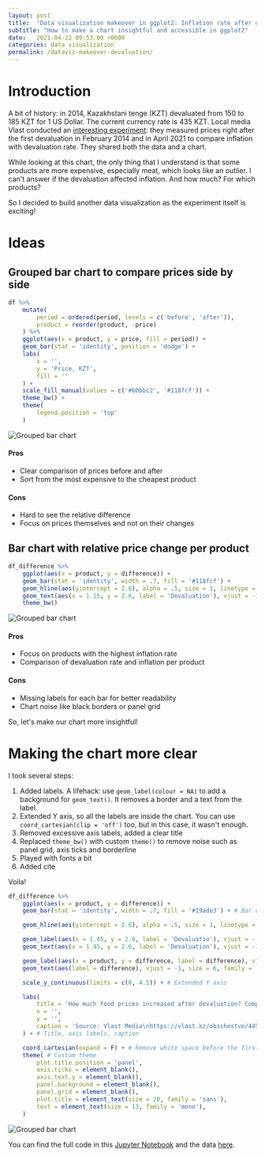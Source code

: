 ```yaml
---
layout: post
title:  "Data visualization makeover in ggplot2: Inflation rate after devaluation in Kazakhstan"
subtitle: "How to make a chart insightful and accessible in ggplot2"
date:   2021-04-22 09:53:00 +0600
categories: data visualization
permalink: /dataviz-makeover-devaluation/
---
```


# Introduction
A bit of history: in 2014, Kazakhstani tenge (KZT) devaluated from 150 to 185 KZT for 1 US Dollar. The current currency rate is 435 KZT. Local media Vlast conducted an [interesting experiment](https://vlast.kz/obsshestvo/44543-neuderzimye-kak-dorozali-socialno-znacimye-produkty.html): they measured prices right after the first devaluation in February 2014 and in April 2021 to compare inflation with devaluation rate. They shared both the data and a chart.

<div class="flourish-embed flourish-chart" data-src="visualisation/5238612"><script src="https://public.flourish.studio/resources/embed.js"></script></div>

While looking at this chart, the only thing that I understand is that some products are more expensive, especially meat, which looks like an outlier. I can't answer if the devaluation affected inflation. And how much? For which products?

So I decided to build another data visualization as the experiment itself is exciting!

# Ideas

## Grouped bar chart to compare prices side by side
```r
df %>%
    mutate(
        period = ordered(period, levels = c('before', 'after')),
        product = reorder(product, -price)
    ) %>%
    ggplot(aes(x = product, y = price, fill = period)) +
    geom_bar(stat = 'identity', position = 'dodge') +
    labs(
        x = '',
        y = 'Price, KZT',
        fill = ''
    ) +
    scale_fill_manual(values = c('#b0bbc2', '#118fcf')) +
    theme_bw() +
    theme(
        legend.position = 'top'
    )
```
![Grouped bar chart](/assets/posts/dataviz-makeover-devaluation/grouped_bar.png)

#### Pros
* Clear comparison of prices before and after
* Sort from the most expensive to the cheapest product

#### Cons
* Hard to see the relative difference
* Focus on prices themselves and not on their changes

## Bar chart with relative price change per product
```r
df_difference %>%
    ggplot(aes(x = product, y = difference)) +
    geom_bar(stat = 'identity', width = .7, fill = '#118fcf') +
    geom_hline(aes(yintercept = 2.6), alpha = .5, size = 1, linetype = 5, col = '#2c3b3c') +
    geom_text(aes(x = 1.15, y = 2.6, label = 'Devaluation'), vjust = -1, size = 6) +
    theme_bw()
```
![Grouped bar chart](/assets/posts/dataviz-makeover-devaluation/difference_bar.png)

#### Pros
* Focus on products with the highest inflation rate
* Comparison of devaluation rate and inflation per product

#### Cons
* Missing labels for each bar for better readability
* Chart noise like black borders or panel grid

So, let's make our chart more insightful!

# Making the chart more clear
I took several steps:
1. Added labels. A lifehack: use `geom_label(colour = NA)` to add a background for `geom_text()`. It removes a border and a text from the label.
1.  Extended Y axis, so all the labels are inside the chart. You can use `coord_cartesian(clip = 'off')` too, but in this case, it wasn't enough.
1. Removed excessive axis labels, added a clear title
1. Replaced `theme_bw()` with custom `theme()` to remove noise such as panel grid, axis ticks and borderline
1. Played with fonts a bit
1. Added cite

Voila!

```r
df_difference %>%
    ggplot(aes(x = product, y = difference)) +
    geom_bar(stat = 'identity', width = .7, fill = '#19ade3') + # Bar chart

    geom_hline(aes(yintercept = 2.6), alpha = .5, size = 1, linetype = 5, col = '#2c3b3c') + # Reference line, devaluation rate

    geom_label(aes(x = 1.45, y = 2.6, label = 'Devaluatio'), vjust = -.3, size = 6.5, colour = NA, family = 'mono') + # Background for geom_text() to overlap bars
    geom_text(aes(x = 1.45, y = 2.6, label = 'Devaluation'), vjust = -1, size = 6, family = 'mono') + # Legend for a reference line

    geom_label(aes(x = product, y = difference, label = difference), vjust = 0, size = 11, colour = NA, family = 'mono') + # Background for geom_text() to overlap reference line
    geom_text(aes(label = difference), vjust = -1, size = 6, family = 'mono') + # Text labels

    scale_y_continuous(limits = c(0, 4.5)) + # Extended Y axis

    labs(
        title = 'How much food prices increased after devaluation? Comparison of 2014 and 2021',
        x = '',
        y = '',
        caption = 'Source: Vlast Media\nhttps://vlast.kz/obsshestvo/44543-neuderzimye-kak-dorozali-socialno-znacimye-produkty.html'
    ) + # Title, axis labels, caption

    coord_cartesian(expand = F) + # Remove white space before the first bar for better alignment
    theme( # Custom theme
        plot.title.position = 'panel',
        axis.ticks = element_blank(),
        axis.text.y = element_blank(),
        panel.background = element_blank(),
        panel.grid = element_blank(),
        plot.title = element_text(size = 20, family = 'sans'),
        text = element_text(size = 13, family = 'mono'),     
    )
```
![Grouped bar chart](/assets/posts/dataviz-makeover-devaluation/difference_bar_updated.png)

You can find the full code in this [Jupyter Notebook](https://github.com/bjolko/bjolko.github.io/blob/master/docs/assets/posts/dataviz-makeover-devaluation/vlast.kz-devaluation-chart-makeover.ipynb) and the data [here](https://github.com/bjolko/bjolko.github.io/blob/master/docs/assets/posts/dataviz-makeover-devaluation/vlast_prices.csv).
